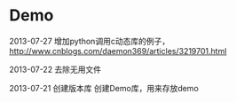 Demo
====

2013-07-27
增加python调用c动态库的例子，http://www.cnblogs.com/daemon369/articles/3219701.html

2013-07-22
去除无用文件

2013-07-21
创建版本库
创建Demo库，用来存放demo
